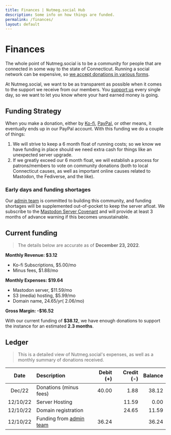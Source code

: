 ```yaml
---
title: Finances | Nutmeg.social Hub
description: Some info on how things are funded.
permalink: /finances/
layout: default
---
```

# Finances

The whole point of Nutmeg.social is to be a community for people that are connected in some way to the state of Connecticut. Running a social network can be expensive, so [we accept donations in various forms](/support).

At Nutmeg.social, we want to be as transparent as possible when it comes to the support we receive from our members. You [support us](/support) every single day, so we want to let you know where your hard earned money is going.

## Funding Strategy

When you make a donation, either by [Ko-fi](https://kofi.com/tswan), [PayPal](https://paypal.me/trevorswanson), or other means, it eventually ends up in our PayPal account. With this funding we do a couple of things:

1.  We will strive to keep a 6 month float of running costs; so we know we have funding in place should we need extra cash for things like an unexpected server upgrade.
2.  If we greatly exceed our 6 month float, we will establish a process for patrons/members to vote on community donations (both to local Connecticut causes, as well as important online causes related to Mastodon, the Fediverse, and the like).

### Early days and funding shortages

Our [admin team](/team) is committed to building this community, and funding shortages will be supplemented out-of-pocket to keep the server afloat. We subscribe to the [Mastodon Server Covenant](https://joinmastodon.org/covenant) and will provide at least 3 months of advance warning if this becomes unsustainable.

## Current funding

> The details below are accurate as of **December 23, 2022**.

**Monthly Revenue: $3.12**

- Ko-fi Subscriptions, $5.00/mo
- Minus fees, $1.88/mo

**Monthly Expenses: $19.64**

- Mastodon server, $11.59/mo
- S3 (media) hosting, $5.99/mo
- Domain name, $24.65/yr (~$2.06/mo)

**Gross Margin: -$16.52**

With our current funding of **$38.12**, we have enough donations to support the instance for an estimated **2.3 months**.
## Ledger

> This is a detailed view of Nutmeg.social's expenses, as well as a monthly summary of donations received.

| Date     | Description                      | Debit (+) | Credit (-) | Balance |
|:--------:|:---------------------------------|----------:|-----------:|--------:|
| Dec/22   | Donations (minus fees)           | 40.00     | 1.88       |  38.12  |
| 12/10/22 | Server Hosting                   |           | 11.59      |   0.00  |
| 12/10/22 | Domain registration              |           | 24.65      |  11.59  |
| 12/10/22 | Funding from [admin team](/team) | 36.24     |            |  36.24  |

